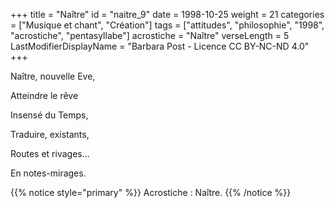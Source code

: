 +++
title = "Naître"
id = "naitre_9"
date = 1998-10-25
weight = 21
categories = ["Musique et chant", "Création"]
tags = ["attitudes", "philosophie", "1998", "acrostiche", "pentasyllabe"]
acrostiche = "Naître"
verseLength = 5
LastModifierDisplayName = "Barbara Post - Licence CC BY-NC-ND 4.0"
+++

Naître, nouvelle Eve,

Atteindre le rêve

Insensé du Temps,

Traduire, existants,

Routes et rivages...

En notes-mirages.

{{% notice style="primary" %}}
Acrostiche : Naître.
{{% /notice %}}
